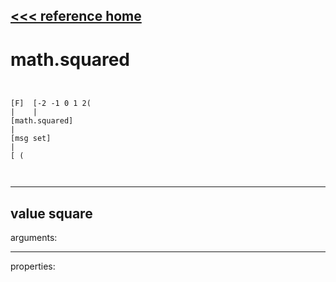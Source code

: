 [<<< reference home](ceammc_lib.md)
---

# math.squared

```


[F]  [-2 -1 0 1 2(
|    |
[math.squared]
|
[msg set]
|
[ (

            
```
---
value square
---
arguments:


---
properties:


